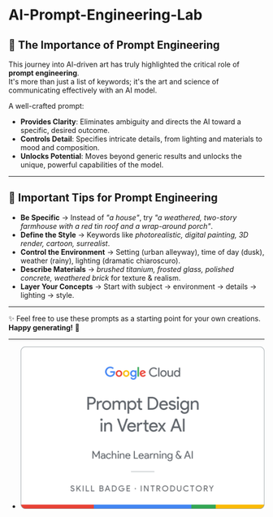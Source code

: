 # AI-Prompt-Engineering-Lab

## 🌟 The Importance of Prompt Engineering
  
This journey into AI-driven art has truly highlighted the critical role of **prompt engineering**.     
It's more than just a list of keywords; it's the art and science of communicating effectively with an AI model.    
        
A well-crafted prompt:      
    
- **Provides Clarity**: Eliminates ambiguity and directs the AI toward a specific, desired outcome.         
- **Controls Detail**: Specifies intricate details, from lighting and materials to mood and composition.   
- **Unlocks Potential**: Moves beyond generic results and unlocks the unique, powerful capabilities of the model.      
  

---
 
## 📝 Important Tips for Prompt Engineering

- **Be Specific** → Instead of *"a house"*, try *"a weathered, two-story farmhouse with a red tin roof and a wrap-around porch"*.  
- **Define the Style** → Keywords like *photorealistic, digital painting, 3D render, cartoon, surrealist*.  
- **Control the Environment** → Setting (urban alleyway), time of day (dusk), weather (rainy), lighting (dramatic chiaroscuro).  
- **Describe Materials** → *brushed titanium, frosted glass, polished concrete, weathered brick* for texture & realism.  
- **Layer Your Concepts** → Start with subject → environment → details → lighting → style.  

---

✨ Feel free to use these prompts as a starting point for your own creations.  
**Happy generating!** 🚀

---
  - ![Alt text](https://github.com/OmSonawane-360/AI-Prompt-Engineering-Lab/blob/main/Prompt%20Design%20in%20Vertex%20AI.png)
